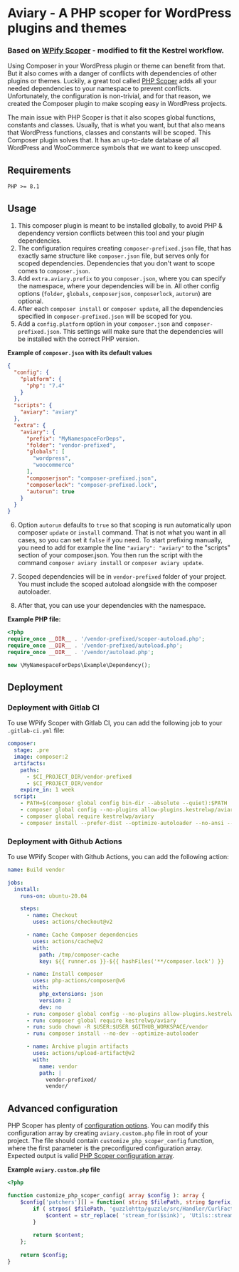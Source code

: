 # Aviary - A PHP scoper for WordPress plugins and themes

### Based on [WPify Scoper](https://github.com/wpify/scoper) - modified to fit the Kestrel workflow.

Using Composer in your WordPress plugin or theme can benefit from that. But it also comes with a danger of conflicts
with dependencies of other plugins or themes. Luckily, a great tool
called [PHP Scoper](https://github.com/humbug/php-scoper) adds all your needed dependencies to your namespace to prevent
conflicts. Unfortunately, the configuration is non-trivial, and for that reason, we created the Composer plugin to make
scoping easy in WordPress projects.

The main issue with PHP Scoper is that it also scopes global functions, constants and classes. Usually, that is what you
want, but that also means that WordPress functions, classes and constants will be scoped. This Composer plugin solves
that. It has an up-to-date database of all WordPress and WooCommerce symbols that we want to keep unscoped.

## Requirements

`PHP >= 8.1`

## Usage

1. This composer plugin is meant to be installed globally, to avoid PHP & dependency version conflicts between this tool and your plugin dependencies.
2. The configuration requires creating `composer-prefixed.json` file, that has exactly same structure like `composer.json`
   file, but serves only for scoped dependencies. Dependencies that you don't want to scope comes to `composer.json`.
3. Add `extra.aviary.prefix` to you `composer.json`, where you can specify the namespace, where your dependencies
   will be in. All other config options (`folder`, `globals`, `composerjson`, `composerlock`, `autorun`) are optional.
4. After each `composer install` or `composer update`, all the dependencies specified in `composer-prefixed.json` will be
   scoped for you.
5. Add a `config.platform` option in your `composer.json` and `composer-prefixed.json`. This settings will make sure that the
   dependencies will be installed with the correct PHP version.

**Example of `composer.json` with its default values**

```json
{
  "config": {
    "platform": {
      "php": "7.4"
    }
  },
  "scripts": {
    "aviary": "aviary"
  },
  "extra": {
    "aviary": {
      "prefix": "MyNamespaceForDeps",
      "folder": "vendor-prefixed",
      "globals": [
        "wordpress",
        "woocommerce"
      ],
      "composerjson": "composer-prefixed.json",
      "composerlock": "composer-prefixed.lock",
      "autorun": true
    }
  }
}
```

6. Option `autorun` defaults to `true` so that scoping is run automatically upon composer `update` or `install` command.
   That is not what you want in all cases, so you can set it `false` if you need.
   To start prefixing manually, you need to add for example the line `"aviary": "aviary"` to the "scripts" section of your composer.json. 
   You then run the script with the command `composer aviary install` or `composer aviary update`.

7. Scoped dependencies will be in `vendor-prefixed` folder of your project. You must include the scoped autoload alongside with the
   composer autoloader.

8. After that, you can use your dependencies with the namespace.

**Example PHP file:**

```php
<?php
require_once __DIR__ . '/vendor-prefixed/scoper-autoload.php';
require_once __DIR__ . '/vendor-prefixed/autoload.php';
require_once __DIR__ . '/vendor/autoload.php';

new \MyNamespaceForDeps\Example\Dependency();
```

## Deployment

### Deployment with Gitlab CI

To use WPify Scoper with Gitlab CI, you can add the following job to your `.gitlab-ci.yml` file:

```yaml
composer:
  stage: .pre
  image: composer:2
  artifacts:
    paths:
      - $CI_PROJECT_DIR/vendor-prefixed
      - $CI_PROJECT_DIR/vendor
    expire_in: 1 week
  script:
    - PATH=$(composer global config bin-dir --absolute --quiet):$PATH
    - composer global config --no-plugins allow-plugins.kestrelwp/aviary true
    - composer global require kestrelwp/aviary
    - composer install --prefer-dist --optimize-autoloader --no-ansi --no-interaction --no-dev
```

### Deployment with Github Actions

To use WPify Scoper with Github Actions, you can add the following action:

```yaml
name: Build vendor

jobs:
  install:
    runs-on: ubuntu-20.04

    steps:
      - name: Checkout
        uses: actions/checkout@v2

      - name: Cache Composer dependencies
        uses: actions/cache@v2
        with:
          path: /tmp/composer-cache
          key: ${{ runner.os }}-${{ hashFiles('**/composer.lock') }}

      - name: Install composer
        uses: php-actions/composer@v6
        with:
          php_extensions: json
          version: 2
          dev: no
      - run: composer global config --no-plugins allow-plugins.kestrelwp/aviary true
      - run: composer global require kestrelwp/aviary
      - run: sudo chown -R $USER:$USER $GITHUB_WORKSPACE/vendor
      - run: composer install --no-dev --optimize-autoloader

      - name: Archive plugin artifacts
        uses: actions/upload-artifact@v2
        with:
          name: vendor
          path: |
            vendor-prefixed/
            vendor/
```

## Advanced configuration

PHP Scoper has plenty
of [configuration options](https://github.com/humbug/php-scoper/blob/master/docs/configuration.md#configuration). You
can modify this configuration array by creating `aviary.custom.php` file in root of your project. The file should
contain `customize_php_scoper_config` function, where the first parameter is the preconfigured configuration array. Expected output is
valid [PHP Scoper configuration array](https://github.com/humbug/php-scoper/blob/master/docs/configuration.md#configuration).

**Example `aviary.custom.php` file**

```php
<?php

function customize_php_scoper_config( array $config ): array {
    $config['patchers'][] = function( string $filePath, string $prefix, string $content ): string {
        if ( strpos( $filePath, 'guzzlehttp/guzzle/src/Handler/CurlFactory.php' ) !== false ) {
            $content = str_replace( 'stream_for($sink)', 'Utils::streamFor()', $content );
        }
        
        return $content;
    };
    
    return $config;
}
```
